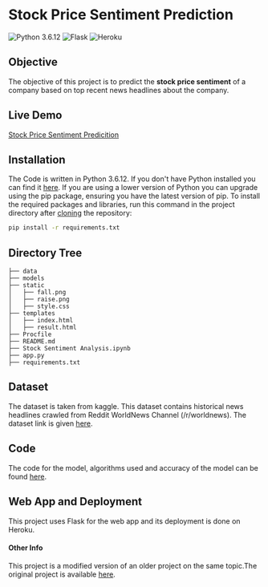 # Stock Price Sentiment Prediction

![Python 3.6.12](https://img.shields.io/badge/Pyhton-3.6.12-blue) ![Flask](https://img.shields.io/badge/Flask-1.1-orange) ![Heroku](https://img.shields.io/badge/Heroku-Deployment-brightgreen)

## Objective

The objective of this project is to predict the <strong>stock price sentiment</strong> of a company based on top recent news headlines about the company.

## Live Demo

<a href="https://stock-sentiment-prediction.herokuapp.com/">Stock Price Sentiment Predicition</a>

  <!-- ### Glimpse of the Web App
  <br>

  ![GIF](carvaluepred.gif) -->

## Installation
The Code is written in Python 3.6.12. If you don't have Python installed you can find it [here](https://www.python.org/downloads/). If you are using a lower version of Python you can upgrade using the pip package, ensuring you have the latest version of pip. To install the required packages and libraries, run this command in the project directory after [cloning](https://www.howtogeek.com/451360/how-to-clone-a-github-repository/) the repository:
```bash
pip install -r requirements.txt
```

## Directory Tree 
```
├── data
├── models
├── static 
│   ├── fall.png
│   ├── raise.png
│   ├── style.css
├── templates
│   ├── index.html
│   ├── result.html
├── Procfile
├── README.md
├── Stock Sentiment Analysis.ipynb
├── app.py
├── requirements.txt
```

## Dataset

The dataset is taken from kaggle. This dataset contains historical news headlines crawled from Reddit WorldNews Channel (/r/worldnews). The dataset link is given <a href="https://www.kaggle.com/aaron7sun/stocknews">here</a>.

## Code

The code for the model, algorithms used and accuracy of the model can be found <a href="https://github.com/VarunV991/Stock-Price-Sentiment-Analysis/blob/master/Stock%20Sentiment%20Analysis.ipynb">here</a>.

## Web App and Deployment

This project uses Flask for the web app and its deployment is done on Heroku.

#### Other Info
This project is a modified version of an older project on the same topic.The original project is available <a href="https://github.com/krishnaik06/Stock-Sentiment-Analysis">here</a>.